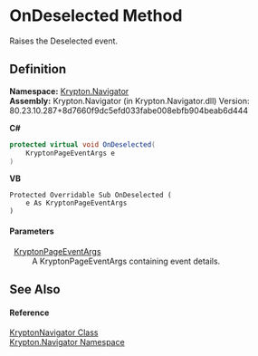 # OnDeselected Method


Raises the Deselected event.



## Definition
**Namespace:** <a href="a21ac074-d119-3dc6-bd1c-d3a12c0128bc.md">Krypton.Navigator</a>  
**Assembly:** Krypton.Navigator (in Krypton.Navigator.dll) Version: 80.23.10.287+8d7660f9dc5efd033fabe008ebfb904beab6d444

**C#**
``` C#
protected virtual void OnDeselected(
	KryptonPageEventArgs e
)
```
**VB**
``` VB
Protected Overridable Sub OnDeselected ( 
	e As KryptonPageEventArgs
)
```



#### Parameters
<dl><dt>  <a href="179bbf53-de44-174f-23b8-44c0e7dbb8ba.md">KryptonPageEventArgs</a></dt><dd>A KryptonPageEventArgs containing event details.</dd></dl>

## See Also


#### Reference
<a href="5b32a15b-85d7-1db8-3c10-e43632f905eb.md">KryptonNavigator Class</a>  
<a href="a21ac074-d119-3dc6-bd1c-d3a12c0128bc.md">Krypton.Navigator Namespace</a>  
